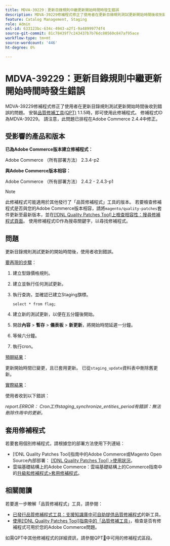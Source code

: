 ```yaml
---
title: MDVA-39229：更新目錄規則中繼更新開始時間時發生錯誤
description: MDVA-39229修補程式修正了使用者在更新目錄規則測試更新開始時間後收到錯誤的問題。 安裝[Quality Patches Tool (QPT)](https://experienceleague.adobe.com/zh-hant/docs/commerce-knowledge-base/kb/announcements/commerce-announcements/magento-quality-patches-released-new-tool-to-self-serve-quality-patches) 1.1.5時，即可使用此修補程式。 修補程式ID為MDVA-39229。 請注意，此問題已排程在Adobe Commerce 2.4.4中修正。
feature: Catalog Management, Staging
role: Admin
exl-id: 633123bc-634c-4943-a2f1-9a48999774f4
source-git-commit: 81c78439f7c243437b7b76dc80560c847af95ace
workflow-type: tm+mt
source-wordcount: '446'
ht-degree: 0%

---
```


# MDVA-39229：更新目錄規則中繼更新開始時間時發生錯誤

MDVA-39229修補程式修正了使用者在更新目錄規則測試更新開始時間後收到錯誤的問題。 安裝[品質修補工具(QPT)](https://experienceleague.adobe.com/zh-hant/docs/commerce-knowledge-base/kb/announcements/commerce-announcements/magento-quality-patches-released-new-tool-to-self-serve-quality-patches) 1.1.5時，即可使用此修補程式。 修補程式ID為MDVA-39229。 請注意，此問題已排程在Adobe Commerce 2.4.4中修正。

## 受影響的產品和版本

**已為Adobe Commerce版本建立修補程式：**

Adobe Commerce （所有部署方法） 2.3.4-p2

**與Adobe Commerce版本相容：**

Adobe Commerce （所有部署方法） 2.4.2 - 2.4.3-p1

>[!NOTE]
>
>此修補程式可能適用於其他發行了「品質修補程式」工具的版本。 若要檢查修補程式是否與您的Adobe Commerce版本相容，請將`magento/quality-patches`套件更新至最新版本，並在[[!DNL Quality Patches Tool]上檢查相容性：搜尋修補程式頁面](https://experienceleague.adobe.com/zh-hant/docs/commerce-knowledge-base/kb/announcements/commerce-announcements/magento-quality-patches-released-new-tool-to-self-serve-quality-patches)。 使用修補程式ID作為搜尋關鍵字，以尋找修補程式。

## 問題

更新目錄規則測試更新的開始時間後，使用者收到錯誤。

<u>要再現的步驟</u>：

1. 建立型錄價格規則。
1. 建立並執行任何測試更新。
1. 執行查詢，並確認已建立Staging旗標。


   `select * from flag;`


1. 建立新的測試更新，以便在五分鐘後開始。
1. 開啟&#x200B;**內容** > **暫存** > **儀表板** > **新更新**，將開始時間延遲一分鐘。
1. 等候六分鐘。
1. 執行cron。

<u>預期結果</u>：

更新開始時間已變更，且已套用更新。 已從`staging_update`資料表中刪除舊更新。

<u>實際結果</u>：

使用者收到以下錯誤：

*report.ERROR： Cron工作staging_synchronize_entities_period有錯誤：無法刪除作用中的更新。*

## 套用修補程式

若要套用個別修補程式，請根據您的部署方法使用下列連結：

* [!DNL Quality Patches Tool]指南中的Adobe Commerce或Magento Open Source內部部署： [[!DNL Quality Patches Tool] >使用狀況](/help/tools/quality-patches-tool/usage.md)。
* 雲端基礎結構上的Adobe Commerce：雲端基礎結構上的Commerce指南中的[升級和修補程式>套用修補程式](https://experienceleague.adobe.com/docs/commerce-cloud-service/user-guide/develop/upgrade/apply-patches.html?lang=zh-Hant)。

## 相關閱讀

若要進一步瞭解「品質修補程式」工具，請參閱：

* [已發行品質修補程式工具：支援知識庫中可自助提供品質修補程式](https://experienceleague.adobe.com/zh-hant/docs/commerce-knowledge-base/kb/announcements/commerce-announcements/magento-quality-patches-released-new-tool-to-self-serve-quality-patches)的新工具。
* [使用[!DNL Quality Patches Tool]指南中的「品質修補工具」](/help/tools/quality-patches-tool/patches-available-in-qpt/check-patch-for-magento-issue-with-magento-quality-patches.md)，檢查是否有修補程式可用於您的Adobe Commerce問題。

如需QPT中其他修補程式的詳細資訊，請參閱QPT[&#128279;](https://experienceleague.adobe.com/tools/commerce-quality-patches/index.html?lang=zh-Hant)中可用的修補程式區段。

